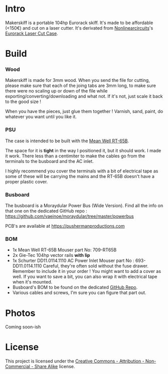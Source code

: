 # Intro

Makerskiff is a portable 104hp Eurorack skiff. It's made to be affordable (<150€) and cut on a laser cutter.
It's derivated from <a href="http://nonlinearcircuits.com">Nonlinearcircuits</a>'s <a href="https://www.thingiverse.com/thing:1206319">Eurorack Laser Cut Case</a>.

# Build

### Wood

Makerskiff is made for 3mm wood. When you send the file for cutting, please make sure that each of the joing tabs are 3mm long, to make sure there were no scaling up or down of the file while exporting/converting/downloading and what not. If it's not, just scale it back to the good size !

When you have the pieces, just glue them together ! Varnish, sand, paint, do whatever you want until you like it.

### PSU

The case is intended to be built with the <a href="https://www.meanwell-web.com/content/files/pdfs/productPdfs/MW/Rt-65/RT-65-spec.pdf">Mean Well RT-65B</a>.

The space for it is <strong>tight</strong> in the way I positioned it, but it should work. I made it work. There less than a centimiter to make the cables go from the terminals to the busboard and the AC inlet.

I highly recommend you cover the terminals with a bit of electrical tape as some of these will be carrying the mains and the RT-65B doesn't have a proper plastic cover.

### Busboard

The busboard is a Moraydular Power Bus (Wide Version). Find all the info on that one on the dedicated GitHub repo : https://github.com/vaeinoe/moraydular/tree/master/powerbus

PCB's are available at https://pushermanproductions.com 

### BOM

* 1x Mean Well RT-65B
Mouser part No: 709-RT65B
* 2x Gie-Tec 104hp vector rails <strong>with lip</strong>
* 1x Schurter DD11.0114.1110 AC Power Inlet
Mouser part No : 693-DD11.0114.1110
Careful, they're often sold without the fuse drawer. Remember to include it in your order ! You might want to add a cover as well. If you want to save a bit, you can also wrap it with electrical tape when it's mounted.
* Busboard's BOM to be found on the dedicated <a href="https://github.com/vaeinoe/moraydular/tree/master/powerbus">GitHub Repo</a>.
* Various cables and screws, I'm sure you can figure that part out.

# Photos

Coming soon-ish

# License
This project is licensed under the <a href="https://creativecommons.org/licenses/by-nc-sa/3.0/" target="_blank">Creative Commons - Attribution - Non-Commercial - Share Alike</a> license.
